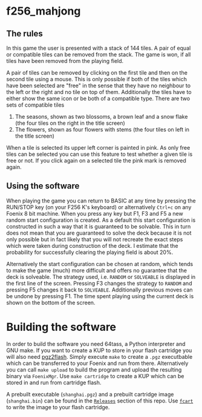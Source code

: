 # f256_mahjong

## The rules

In this game the user is presented with a stack of 144 tiles. A pair of equal or compatible tiles can be removed
from the stack. The game is won, if all tiles have been removed from the playing field. 

A pair of tiles can be removed by clicking on the first tile and then on the second tile using a mouse. This is only 
possible if both of the tiles which have been selected are "free" in the sense that they have no neighbour to the left
or the right and no tile on top of them. Additionally the tiles have to either show the same icon or be both of a 
compatible type. There are two sets of compatible tiles

1. The seasons, shown as two blossoms, a brown leaf and a snow flake  (the four tiles on the right in the title screen)
2. The flowers, shown as four flowers with stems (the four tiles on left in the title screen)

When a tile is selected its upper left corner is painted in pink. As only free tiles can be selected you can use
this feature to test whether a given tile is free or not. If you click again on a selected tile the pink mark is
removed again. 

## Using the software

When playing the game you can return to BASIC at any time by pressing the RUN/STOP key (on your F256 K's keyboard) or 
alternatively `Ctrl+c` on any Foenix 8 bit machine. When you press any key but F1, F3 and F5 a new random start configuration
is created. As a default this start configuration is constructed in such a way that it is guaranteed to be solvable. 
This in  turn does not mean that you are guaranteed to solve the deck because it is not only possible but in fact likely that
you will not recreate the exact steps which were taken during construction of the deck. I estimate that the probability for 
successfully clearing the playing field is about 20%.

Alternatively the start configuration can be chosen at random, which tends to make the game (much) more difficult and offers
no guarantee that the deck is solveable. The strategy used, i.e. `RANDOM` or `SOLVEABLE` is displayed in the first line of the screen. 
Pressing F3 changes the  strategy to `RANDOM` and pressing F5 changes it back to `SOLVEABLE`. Additionally previous moves can be undone by 
pressing F1. The time spent playing using the current deck is shown on the bottom of the screen.

# Building the software

In order to build the software you need 64tass, a Python interpreter and GNU make. If you want to create a
KUP to store in your flash cartridge you will also need [pgz2flash](https://github.com/rmsk2/pgz2flash). Simply 
execute `make` to create a `.pgz` executbable which can be transferred to your Foenix and run from there. Alternatively
you can call `make upload` to build the program and upload the resulting binary via `FoenixMgr`. Use `make cartridge` 
to create a KUP which can be stored in and run from cartridge flash.

A prebuilt executable (`shanghai.pgz`) and a prebuilt cartridge image (`shanghai.bin`) can be found in the
[`Releases`](https://github.com/rmsk2/f256_mahjong/releases) section of this repo. Use [`fcart`](https://github.com/rmsk2/cartflash)
to write the image to your flash cartridge.